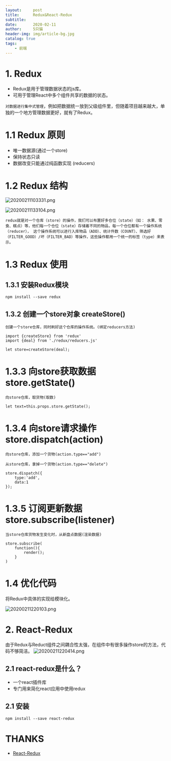 ```yaml
---
layout:     post
title:      Redux&React-Redux
subtitle:   
date:       2020-02-11
author:     5只猫
header-img: img/article-bg.jpg
catalog: true
tags:
    - 前端
---
```



# 1. Redux

- Redux是用于管理数据状态的js库。
- 可用于管理React中多个组件共享的数据的状态。

`对数据进行集中式管理`，例如把数据统一放到父级组件里，但随着项目越来越大，单独的一个地方管理数据更好，就有了Redux。

# 1.1 Redux 原则

- 唯一数据源(通过一个store)
- 保持状态只读
- 数据改变只能通过纯函数实现 (reducers)

# 1.2 Redux 结构

![20200211103331.png](http://qny.smartcoder.club/bed/20200211103331.png)

![20200211133104.png](http://qny.smartcoder.club/bed/20200211133104.png)

`redux就是对一个仓库（store）的操作，我们可以布置好多仓位（state）（如： 水果、零食、糕点）等，他们每一个仓位（state）存储着不同的物品，每一个仓位都有一个操作系统（reducer）， 这个操作系统可以进行入库物品（ADD）、统计件数（COUNT）、筛选好（FILTER_GOOD）/坏（FILTER_BAD）等操作，这些操作都用一个统一的标签（type）来表示。`

# 1.3 Redux 使用

## 1.3.1 安装Redux模块
~~~
npm install --save redux
~~~

## 1.3.2 创建一个store对象 createStore()

`创建一个store仓库，同时刷好这个仓库的操作系统。(绑定reducers方法)`

~~~
import {createStore} from 'redux'
import {deal} from './redux/reducers.js'

let store=createStore(deal);
~~~

# 1.3.3 向store获取数据 store.getState()

`向store仓库，取货物(取数)`

~~~
let text=this.props.store.getState();
~~~


# 1.3.4 向store请求操作 store.dispatch(action)

`向store仓库，添加一个货物(action.type=="add")`

`从store仓库，拿掉一个货物(action.type=="delete")`

~~~
store.dispatch({
    type:'add',
    data:1
});
~~~

# 1.3.5 订阅更新数据 store.subscribe(listener)

`当store仓库货物发生变化时，从新盘点数据(渲染数据)`

~~~
store.subscribe(
    function(){
        render();  
    }
)
~~~

# 1.4 优化代码

将Redux中具体的实现给模块化。

![20200211220103.png](http://qny.smartcoder.club/bed/20200211220103.png)



# 2. React-Redux

由于Redux与Reduct组件之间耦合性太强，在组件中有很多操作store的方法，代码不够简洁。
![20200211220414.png](http://qny.smartcoder.club/bed/20200211220414.png)

## 2.1 react-redux是什么？

- 一个react插件库
- 专门用来简化react应用中使用redux

## 2.1 安装
~~~
npm install --save react-redux
~~~

# THANKS

- [React-Redux](https://www.jianshu.com/p/ad7eddb23d66)